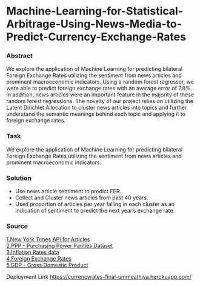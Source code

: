 # Machine-Learning-for-Statistical-Arbitrage-Using-News-Media-to-Predict-Currency-Exchange-Rates

<h3>Abstract</h3>
We explore the application of Machine Learning for predicting bilateral Foreign Exchange Rates utilizing the sentiment from news articles and prominent macroeconomic indicators. Using a random forest regressor, we were able to predict foreign exchange rates with an average error of 7.8%. In addition, news articles were an important feature in the majority of these random forest regressions. The novelty of our project relies on utilizing the Latent Dirichlet Allocation to cluster news articles into topics and further understand the semantic meanings behind each topic and applying it to foreign exchange rates.

<h3>Task</h3>
We explore the application of Machine Learning for predicting bilateral Foreign Exchange Rates utilizing the sentiment from news articles and prominent macroeconomic indicators.

<h3>Solution</h3>
<ul>
  <li>Use news article sentiment to predict FER.</li>
  <li>Collect and Cluster news articles from past 40 years.</li>
  <li>Used proportion of articles per year falling in each cluster as an indication of sentiment to predict the next year’s exchange rate.</li>
</ul>

<h3>Source</h3>
<a href="https://developer.nytimes.com">1.New York Times API for Articles</a><br>
<a href="https://data.oecd.org/conversion/purchasing-power-parities-ppp.htm">2.PPP - Purchasing Power Parities Dataset</a><br>
<a href="https://data.oecd.org/price/inflation-cpi.htm">3.Inflation Rates data</a><br>
<a href="https://data.worldbank.org/indicator/pa.nus.fcrf">4.Foreign Exchange Rates</a><br>
<a href="https://data.oecd.org/gdp/gross-domestic-product-gdp.htm">5.GDP - Gross Domestic Product</a><br>




Deployment Link
https://currencyrates-final-ummeathiya.herokuapp.com/
